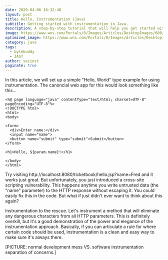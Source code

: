 ```yaml
---
date: 2020-04-06 16:32:40
layout: post
title: Hello, Instrumentation (Java)
subtitle: Getting started with instrumentation in Java.
description: A step-by-step tutorial that will help you get started with instrumentation in Java.
image: https://www.wns.com/Portals/0/Images/Articles/DesktopImages/600/159/Digital_ROI_HD-1.jpg
optimized_image: https://www.wns.com/Portals/0/Images/Articles/DesktopImages/600/159/Digital_ROI_HD-1.jpg
category: java
tags:
  - bytebuddy
  - IAST
author: secinst
paginate: true
---
```


In this article, we will set up a simple "Hello, World" type example for using instrumentation. The canoncial web app for this would look something like this...

```
<%@ page language="java" contentType="text/html; charset=UTF-8" pageEncoding="UTF-8"%>
<!DOCTYPE html>
<html>
<body>

<form>
  <div>Enter name:</div>
  <input name="name">
  <button name="submit" type="submit">Submit</button>
</form>

<h1>Hello, ${param.name}!</h1>

</body>
</html>
```

Try visiting http://localhost:8080/ticketbook/hello.jsp?name=Fred and it works just great. But unfortunately, you just introduced a cross-site scripting vulnerability. This happens anytime you write untrusted data (the "name" parameter) to the HTTP response without escaping it. You could easily fix this in the code. But what if just didn't ever want to think about this again?

Instrumentation to the rescue. Let's instrument a method that will eliminate any dangerous characters from all HTTP parameters. This is definitely overkill, but it's a good demonstration of the power and elegance of the instrumentation approach. Basically, if you can articulate a rule for where certain code should be used, instrumentation is a clean and easy way to make sure it's always there.

[PICTURE: normal development mess VS. software instrumentation separation of concerns.]




